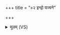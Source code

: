 +++
title = "०२ इन्द्रो यज्वने"

+++
<details><summary>मूलम् (VS)</summary>

इन्द्रो॒ यज्व॑ने गृण॒ते च॒ शिक्ष॑त॒ उपेद्द॑दाति॒ न स्वं मु॑षायति। भूयो॑भूयो र॒यिमिद॑स्य व॒र्धय॑न्नभि॒न्ने खि॒ल्ये नि द॑धाति देव॒युम् ॥
</details>